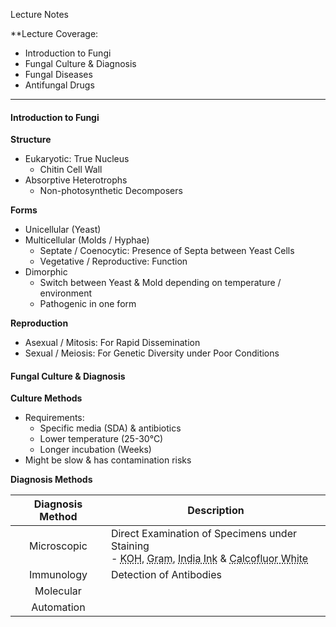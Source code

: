 Lecture Notes

**Lecture Coverage:
- Introduction to Fungi
- Fungal Culture & Diagnosis
- Fungal Diseases
- Antifungal Drugs

---
#### **Introduction to Fungi**
**Structure**
- Eukaryotic: True Nucleus
	- Chitin Cell Wall
- Absorptive Heterotrophs
	- Non-photosynthetic Decomposers

**Forms**
- Unicellular (Yeast)
- Multicellular (Molds / Hyphae)
	- Septate / Coenocytic: Presence of Septa between Yeast Cells
	- Vegetative / Reproductive: Function
- Dimorphic
	- Switch between Yeast & Mold depending on temperature / environment
	- Pathogenic in one form

**Reproduction**
- Asexual / Mitosis: For Rapid Dissemination
- Sexual / Meiosis: For Genetic Diversity under Poor Conditions


#### **Fungal Culture & Diagnosis**
**Culture Methods**
- Requirements:
	- Specific media (SDA) & antibiotics
	- Lower temperature (25-30°C)
	- Longer incubation (Weeks)
- Might be slow & has contamination risks

**Diagnosis Methods**

| Diagnosis Method | Description                                                                                                                                                                                                                                |
| :--------------: | ------------------------------------------------------------------------------------------------------------------------------------------------------------------------------------------------------------------------------------------ |
|   Microscopic    | Direct Examination of Specimens under Staining<br>- <abbr Title="Clears Keratin">KOH</abbr>, <abbr Title="Mold = Gram +">Gram</abbr>, <abbr Title="Capsules (e.g. Cryptococcus)">India Ink</abbr> & <abbr Title="">Calcofluor White</abbr> |
|    Immunology    | Detection of Antibodies                                                                                                                                                                                                                    |
|    Molecular     |                                                                                                                                                                                                                                            |
|    Automation    |                                                                                                                                                                                                                                            |
